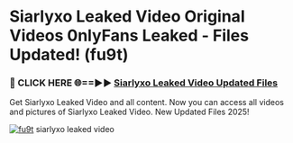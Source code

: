 # Siarlyxo Leaked Video Original Videos 0nlyFans Leaked - Files Updated! (fu9t)

<h3>🔴 CLICK HERE 🌐==►► <a href="https://tinyurl.com/4seja8ks" rel="nofollow">Siarlyxo Leaked Video Updated Files</a></h3>

Get Siarlyxo Leaked Video and all content. Now you can access all videos and pictures of Siarlyxo Leaked Video. New Updated Files 2025!

[![fu9t](https://i.imgur.com/EWjZXRe.gif)](https://tinyurl.com/4seja8ks)
siarlyxo leaked video
